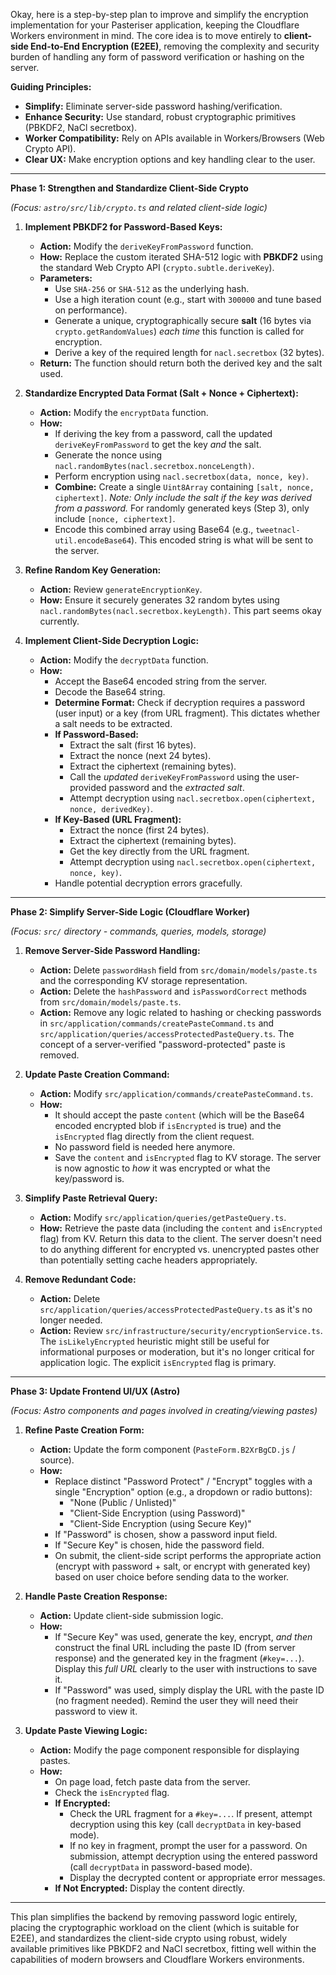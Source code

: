 Okay, here is a step-by-step plan to improve and simplify the encryption implementation for your Pasteriser application, keeping the Cloudflare Workers environment in mind. The core idea is to move entirely to **client-side End-to-End Encryption (E2EE)**, removing the complexity and security burden of handling any form of password verification or hashing on the server.

**Guiding Principles:**

* **Simplify:** Eliminate server-side password hashing/verification.
* **Enhance Security:** Use standard, robust cryptographic primitives (PBKDF2, NaCl secretbox).
* **Worker Compatibility:** Rely on APIs available in Workers/Browsers (Web Crypto API).
* **Clear UX:** Make encryption options and key handling clear to the user.

---

**Phase 1: Strengthen and Standardize Client-Side Crypto**

*(Focus: `astro/src/lib/crypto.ts` and related client-side logic)*

1.  **Implement PBKDF2 for Password-Based Keys:**
    * **Action:** Modify the `deriveKeyFromPassword` function.
    * **How:** Replace the custom iterated SHA-512 logic with **PBKDF2** using the standard Web Crypto API (`crypto.subtle.deriveKey`).
    * **Parameters:**
        * Use `SHA-256` or `SHA-512` as the underlying hash.
        * Use a high iteration count (e.g., start with `300000` and tune based on performance).
        * Generate a unique, cryptographically secure **salt** (16 bytes via `crypto.getRandomValues`) *each time* this function is called for encryption.
        * Derive a key of the required length for `nacl.secretbox` (32 bytes).
    * **Return:** The function should return both the derived key and the salt used.

2.  **Standardize Encrypted Data Format (Salt + Nonce + Ciphertext):**
    * **Action:** Modify the `encryptData` function.
    * **How:**
        * If deriving the key from a password, call the updated `deriveKeyFromPassword` to get the key *and* the salt.
        * Generate the nonce using `nacl.randomBytes(nacl.secretbox.nonceLength)`.
        * Perform encryption using `nacl.secretbox(data, nonce, key)`.
        * **Combine:** Create a single `Uint8Array` containing `[salt, nonce, ciphertext]`. *Note: Only include the salt if the key was derived from a password.* For randomly generated keys (Step 3), only include `[nonce, ciphertext]`.
        * Encode this combined array using Base64 (e.g., `tweetnacl-util.encodeBase64`). This encoded string is what will be sent to the server.

3.  **Refine Random Key Generation:**
    * **Action:** Review `generateEncryptionKey`.
    * **How:** Ensure it securely generates 32 random bytes using `nacl.randomBytes(nacl.secretbox.keyLength)`. This part seems okay currently.

4.  **Implement Client-Side Decryption Logic:**
    * **Action:** Modify the `decryptData` function.
    * **How:**
        * Accept the Base64 encoded string from the server.
        * Decode the Base64 string.
        * **Determine Format:** Check if decryption requires a password (user input) or a key (from URL fragment). This dictates whether a salt needs to be extracted.
        * **If Password-Based:**
            * Extract the salt (first 16 bytes).
            * Extract the nonce (next 24 bytes).
            * Extract the ciphertext (remaining bytes).
            * Call the *updated* `deriveKeyFromPassword` using the user-provided password and the *extracted salt*.
            * Attempt decryption using `nacl.secretbox.open(ciphertext, nonce, derivedKey)`.
        * **If Key-Based (URL Fragment):**
            * Extract the nonce (first 24 bytes).
            * Extract the ciphertext (remaining bytes).
            * Get the key directly from the URL fragment.
            * Attempt decryption using `nacl.secretbox.open(ciphertext, nonce, key)`.
        * Handle potential decryption errors gracefully.

---

**Phase 2: Simplify Server-Side Logic (Cloudflare Worker)**

*(Focus: `src/` directory - commands, queries, models, storage)*

1.  **Remove Server-Side Password Handling:**
    * **Action:** Delete `passwordHash` field from `src/domain/models/paste.ts` and the corresponding KV storage representation.
    * **Action:** Delete the `hashPassword` and `isPasswordCorrect` methods from `src/domain/models/paste.ts`.
    * **Action:** Remove any logic related to hashing or checking passwords in `src/application/commands/createPasteCommand.ts` and `src/application/queries/accessProtectedPasteQuery.ts`. The concept of a server-verified "password-protected" paste is removed.

2.  **Update Paste Creation Command:**
    * **Action:** Modify `src/application/commands/createPasteCommand.ts`.
    * **How:**
        * It should accept the paste `content` (which will be the Base64 encoded encrypted blob if `isEncrypted` is true) and the `isEncrypted` flag directly from the client request.
        * No password field is needed here anymore.
        * Save the `content` and `isEncrypted` flag to KV storage. The server is now agnostic to *how* it was encrypted or what the key/password is.

3.  **Simplify Paste Retrieval Query:**
    * **Action:** Modify `src/application/queries/getPasteQuery.ts`.
    * **How:** Retrieve the paste data (including the `content` and `isEncrypted` flag) from KV. Return this data to the client. The server doesn't need to do anything different for encrypted vs. unencrypted pastes other than potentially setting cache headers appropriately.

4.  **Remove Redundant Code:**
    * **Action:** Delete `src/application/queries/accessProtectedPasteQuery.ts` as it's no longer needed.
    * **Action:** Review `src/infrastructure/security/encryptionService.ts`. The `isLikelyEncrypted` heuristic might still be useful for informational purposes or moderation, but it's no longer critical for application logic. The explicit `isEncrypted` flag is primary.

---

**Phase 3: Update Frontend UI/UX (Astro)**

*(Focus: Astro components and pages involved in creating/viewing pastes)*

1.  **Refine Paste Creation Form:**
    * **Action:** Update the form component (`PasteForm.B2XrBgCD.js` / source).
    * **How:**
        * Replace distinct "Password Protect" / "Encrypt" toggles with a single "Encryption" option (e.g., a dropdown or radio buttons):
            * "None (Public / Unlisted)"
            * "Client-Side Encryption (using Password)"
            * "Client-Side Encryption (using Secure Key)"
        * If "Password" is chosen, show a password input field.
        * If "Secure Key" is chosen, hide the password field.
        * On submit, the client-side script performs the appropriate action (encrypt with password + salt, or encrypt with generated key) based on user choice before sending data to the worker.

2.  **Handle Paste Creation Response:**
    * **Action:** Update client-side submission logic.
    * **How:**
        * If "Secure Key" was used, generate the key, encrypt, *and then* construct the final URL including the paste ID (from server response) and the generated key in the fragment (`#key=...`). Display this *full URL* clearly to the user with instructions to save it.
        * If "Password" was used, simply display the URL with the paste ID (no fragment needed). Remind the user they will need their password to view it.

3.  **Update Paste Viewing Logic:**
    * **Action:** Modify the page component responsible for displaying pastes.
    * **How:**
        * On page load, fetch paste data from the server.
        * Check the `isEncrypted` flag.
        * **If Encrypted:**
            * Check the URL fragment for a `#key=...`. If present, attempt decryption using this key (call `decryptData` in key-based mode).
            * If no key in fragment, prompt the user for a password. On submission, attempt decryption using the entered password (call `decryptData` in password-based mode).
            * Display the decrypted content or appropriate error messages.
        * **If Not Encrypted:** Display the content directly.

---

This plan simplifies the backend by removing password logic entirely, placing the cryptographic workload on the client (which is suitable for E2EE), and standardizes the client-side crypto using robust, widely available primitives like PBKDF2 and NaCl secretbox, fitting well within the capabilities of modern browsers and Cloudflare Workers environments.
